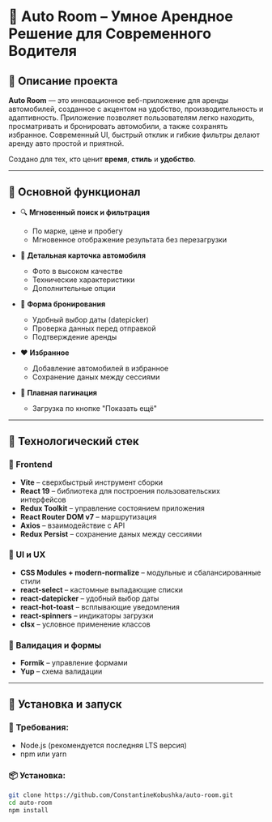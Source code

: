 # 🚗 Auto Room – Умное Арендное Решение для Современного Водителя

## 🔎 Описание проекта

**Auto Room** — это инновационное веб-приложение для аренды автомобилей, созданное с акцентом на удобство, производительность и адаптивность. Приложение позволяет пользователям легко находить, просматривать и бронировать автомобили, а также сохранять избранное. Современный UI, быстрый отклик и гибкие фильтры делают аренду авто простой и приятной.

Создано для тех, кто ценит **время**, **стиль** и **удобство**.

---

## 🌟 Основной функционал

- 🔍 **Мгновенный поиск и фильтрация**

  - По марке, цене и пробегу
  - Мгновенное отображение результата без перезагрузки

- 📄 **Детальная карточка автомобиля**

  - Фото в высоком качестве
  - Технические характеристики
  - Дополнительные опции

- 📅 **Форма бронирования**

  - Удобный выбор даты (datepicker)
  - Проверка данных перед отправкой
  - Подтверждение аренды

- ❤️ **Избранное**

  - Добавление автомобилей в избранное
  - Сохранение даных между сессиями

- 🔁 **Плавная пагинация**
  - Загрузка по кнопке "Показать ещё"

---

## 🧰 Технологический стек

### 🔨 Frontend

- **Vite** – сверхбыстрый инструмент сборки
- **React 19** – библиотека для построения пользовательских интерфейсов
- **Redux Toolkit** – управление состоянием приложения
- **React Router DOM v7** – маршрутизация
- **Axios** – взаимодействие с API
- **Redux Persist** – сохранение даных между сессиями

### 🎨 UI и UX

- **CSS Modules + modern-normalize** – модульные и сбалансированные стили
- **react-select** – кастомные выпадающие списки
- **react-datepicker** – удобный выбор даты
- **react-hot-toast** – всплывающие уведомления
- **react-spinners** – индикаторы загрузки
- **clsx** – условное применение классов

### 🧪 Валидация и формы

- **Formik** – управление формами
- **Yup** – схема валидации

---

## 🚀 Установка и запуск

### 🔧 Требования:

- Node.js (рекомендуется последняя LTS версия)
- npm или yarn

### 📦 Установка:

```bash
git clone https://github.com/ConstantineKobushka/auto-room.git
cd auto-room
npm install
```
